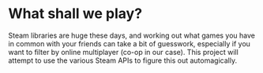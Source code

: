 # What shall we play?

Steam libraries are huge these days, and working out what games you have in common with your friends can take
a bit of guesswork, especially if you want to filter by online multiplayer (co-op in our case). This project
will attempt to use the various Steam APIs to figure this out automagically.
